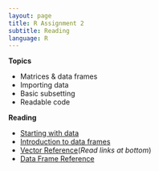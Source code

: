 ```yaml
---
layout: page
title: R Assignment 2
subtitle: Reading
language: R
---
```


__Topics__

* Matrices & data frames
* Importing data
* Basic subsetting
* Readable code

__Reading__

* [Starting with data](http://datacarpentry.github.io/R-ecology/02-starting-with-data.html)
* [Introduction to data frames](http://datacarpentry.github.io/R-ecology/03-data-frames.html)
* [Vector Reference](http://www.r-tutor.com/r-introduction/vector)(*Read links at bottom*)
* [Data Frame Reference](http://www.r-tutor.com/r-introduction/data-frame)